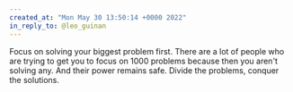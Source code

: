 ```yaml
---
created_at: "Mon May 30 13:50:14 +0000 2022"
in_reply_to: @leo_guinan
---
```


Focus on solving your biggest problem first. There are a lot of people who are trying to get you to focus on 1000 problems because then you aren't solving any. And their power remains safe. Divide the problems, conquer the solutions.